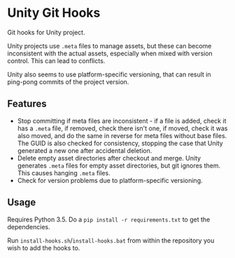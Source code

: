 # Unity Git Hooks

Git hooks for Unity project.

Unity projects use `.meta` files to manage assets, but these can become inconsistent with the actual assets, especially
when mixed with version control. This can lead to conflicts.

Unity also seems to use platform-specific versioning, that can result in ping-pong commits of the project version.

## Features

- Stop committing if meta files are inconsistent - if a file is added, check it has a `.meta` file, if removed, check
  there isn't one, if moved, check it was also moved, and do the same in reverse for meta files without base files.
  The GUID is also checked for consistency, stopping the case that Unity generated a new one after accidental deletion.
- Delete empty asset directories after checkout and merge. Unity generates `.meta` files for empty asset directories,
  but git ignores them. This causes hanging `.meta` files.
- Check for version problems due to platform-specific versioning.

## Usage

Requires Python 3.5. Do a `pip install -r requirements.txt` to get the dependencies.

Run `install-hooks.sh`/`install-hooks.bat` from within the repository you wish to add the hooks to.
